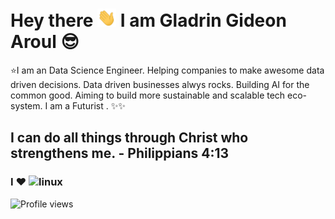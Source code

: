 # Hey there <img src = "https://raw.githubusercontent.com/ABSphreak/ABSphreak/master/gifs/Hi.gif" width = 30px></img> I am Gladrin Gideon Aroul :sunglasses:
:star:I am an Data Science Engineer. Helping companies to make awesome data driven decisions. Data driven businesses alwys rocks. Building AI for the common good. Aiming to build more sustainable and scalable tech eco-system. I am a Futurist  . 
✨✨
## I can do all things through Christ who strengthens me. - Philippians 4:13
### I :heart: <img alt="linux" src="https://img.shields.io/badge/Linux-FCC624?style=for-the-badge&logo=linux&logoColor=black"/>

![Profile views](https://gpvc.arturio.dev/Gladrin22)

